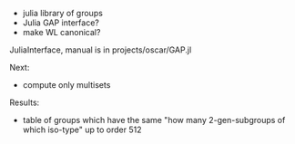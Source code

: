 - julia library of groups
- Julia GAP interface?
- make WL canonical?

JuliaInterface, manual is in projects/oscar/GAP.jl

Next:
- compute only multisets

Results:
- table of groups which have the same "how many 2-gen-subgroups of which
  iso-type" up to order 512
